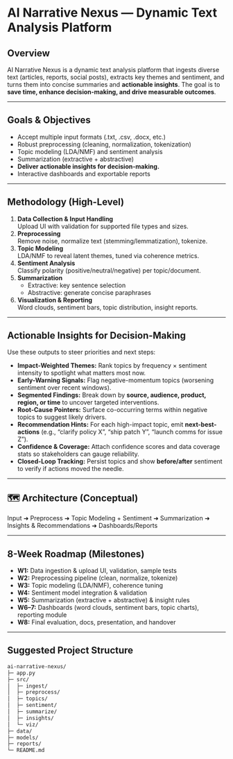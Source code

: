 
#  AI Narrative Nexus — Dynamic Text Analysis Platform

##  Overview
AI Narrative Nexus is a dynamic text analysis platform that ingests diverse text (articles, reports, social posts), extracts key themes and sentiment, and turns them into concise summaries and **actionable insights**. The goal is to **save time, enhance decision-making, and drive measurable outcomes**.

---

##  Goals & Objectives
- Accept multiple input formats (.txt, .csv, .docx, etc.)
- Robust preprocessing (cleaning, normalization, tokenization)
- Topic modeling (LDA/NMF) and sentiment analysis
- Summarization (extractive + abstractive)
- **Deliver actionable insights for decision-making.**
- Interactive dashboards and exportable reports

---

##  Methodology (High-Level)
1. **Data Collection & Input Handling**  
   Upload UI with validation for supported file types and sizes.
2. **Preprocessing**  
   Remove noise, normalize text (stemming/lemmatization), tokenize.
3. **Topic Modeling**  
   LDA/NMF to reveal latent themes, tuned via coherence metrics.
4. **Sentiment Analysis**  
   Classify polarity (positive/neutral/negative) per topic/document.
5. **Summarization**  
   - Extractive: key sentence selection  
   - Abstractive: generate concise paraphrases
6. **Visualization & Reporting**  
   Word clouds, sentiment bars, topic distribution, insight reports.

---

##  Actionable Insights for Decision-Making
Use these outputs to steer priorities and next steps:

- **Impact-Weighted Themes:** Rank topics by frequency × sentiment intensity to spotlight what matters most now.  
- **Early-Warning Signals:** Flag negative-momentum topics (worsening sentiment over recent windows).  
- **Segmented Findings:** Break down by **source, audience, product, region, or time** to uncover targeted interventions.  
- **Root-Cause Pointers:** Surface co-occurring terms within negative topics to suggest likely drivers.  
- **Recommendation Hints:** For each high-impact topic, emit **next-best-actions** (e.g., “clarify policy X”, “ship patch Y”, “launch comms for issue Z”).  
- **Confidence & Coverage:** Attach confidence scores and data coverage stats so stakeholders can gauge reliability.  
- **Closed-Loop Tracking:** Persist topics and show **before/after** sentiment to verify if actions moved the needle.

---

## 🗺 Architecture (Conceptual)
Input ➜ Preprocess ➜ Topic Modeling + Sentiment ➜ Summarization ➜ Insights & Recommendations ➜ Dashboards/Reports

---

##  8-Week Roadmap (Milestones)
- **W1:** Data ingestion & upload UI, validation, sample tests  
- **W2:** Preprocessing pipeline (clean, normalize, tokenize)  
- **W3:** Topic modeling (LDA/NMF), coherence tuning  
- **W4:** Sentiment model integration & validation  
- **W5:** Summarization (extractive + abstractive) & insight rules  
- **W6–7:** Dashboards (word clouds, sentiment bars, topic charts), reporting module  
- **W8:** Final evaluation, docs, presentation, and handover

---


##  Suggested Project Structure
```bash
ai-narrative-nexus/
├─ app.py
├─ src/
│  ├─ ingest/            
│  ├─ preprocess/        
│  ├─ topics/            
│  ├─ sentiment/        
│  ├─ summarize/         
│  ├─ insights/          
│  └─ viz/               
├─ data/               
├─ models/               
├─ reports/              
└─ README.md
```
